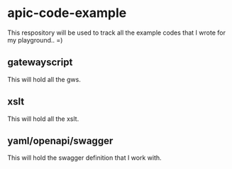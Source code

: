 # apic-code-example

This respository will be used to track all the example codes that I wrote for my playground.. =)

## gatewayscript

This will hold all the gws.

## xslt

This will hold all the xslt.

## yaml/openapi/swagger

This will hold the swagger definition that I work with.
